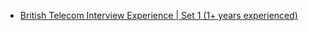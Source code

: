  - [British Telecom Interview Experience | Set 1 (1+ years experienced)](https://www.geeksforgeeks.org/british-telecom-interview-experience/)